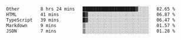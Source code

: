 <!--START_SECTION:waka-->

```txt
Other        8 hrs 24 mins   ████████████████████▓░░░░   82.65 %
HTML         41 mins         █▓░░░░░░░░░░░░░░░░░░░░░░░   06.87 %
TypeScript   39 mins         █▓░░░░░░░░░░░░░░░░░░░░░░░   06.47 %
Markdown     9 mins          ▒░░░░░░░░░░░░░░░░░░░░░░░░   01.57 %
JSON         7 mins          ▒░░░░░░░░░░░░░░░░░░░░░░░░   01.28 %
```

<!--END_SECTION:waka-->